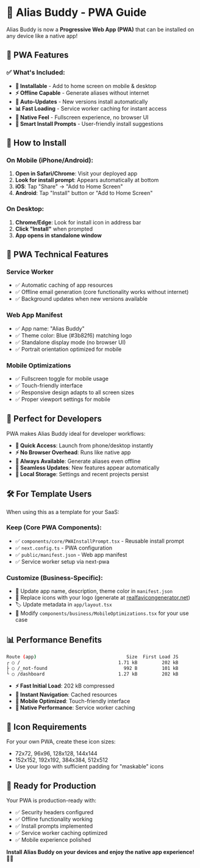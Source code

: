 # 📱 Alias Buddy - PWA Guide

Alias Buddy is now a **Progressive Web App (PWA)** that can be installed on any device like a native app!

## 🚀 PWA Features

### ✅ **What's Included:**
- **📱 Installable** - Add to home screen on mobile & desktop
- **⚡ Offline Capable** - Generate aliases without internet
- **🔄 Auto-Updates** - New versions install automatically  
- **📊 Fast Loading** - Service worker caching for instant access
- **🎨 Native Feel** - Fullscreen experience, no browser UI
- **🔔 Smart Install Prompts** - User-friendly install suggestions

## 📱 **How to Install**

### **On Mobile (iPhone/Android):**
1. **Open in Safari/Chrome**: Visit your deployed app
2. **Look for install prompt**: Appears automatically at bottom
3. **iOS**: Tap "Share" → "Add to Home Screen"
4. **Android**: Tap "Install" button or "Add to Home Screen"

### **On Desktop:**
1. **Chrome/Edge**: Look for install icon in address bar
2. **Click "Install"** when prompted
3. **App opens in standalone window**

## 🔧 **PWA Technical Features**

### **Service Worker**
- ✅ Automatic caching of app resources
- ✅ Offline email generation (core functionality works without internet)
- ✅ Background updates when new versions available

### **Web App Manifest**
- ✅ App name: "Alias Buddy"
- ✅ Theme color: Blue (#3b82f6) matching logo
- ✅ Standalone display mode (no browser UI)
- ✅ Portrait orientation optimized for mobile

### **Mobile Optimizations**
- ✅ Fullscreen toggle for mobile usage
- ✅ Touch-friendly interface
- ✅ Responsive design adapts to all screen sizes
- ✅ Proper viewport settings for mobile

## 🎯 **Perfect for Developers**

PWA makes Alias Buddy ideal for developer workflows:

- **🚀 Quick Access**: Launch from phone/desktop instantly
- **⚡ No Browser Overhead**: Runs like native app
- **📱 Always Available**: Generate aliases even offline
- **🔄 Seamless Updates**: New features appear automatically
- **💾 Local Storage**: Settings and recent projects persist

## 🛠️ **For Template Users**

When using this as a template for your SaaS:

### **Keep (Core PWA Components):**
- ✅ `components/core/PWAInstallPrompt.tsx` - Reusable install prompt
- ✅ `next.config.ts` - PWA configuration  
- ✅ `public/manifest.json` - Web app manifest
- ✅ Service worker setup via next-pwa

### **Customize (Business-Specific):**
- 🎨 Update app name, description, theme color in `manifest.json`
- 📱 Replace icons with your logo (generate at [realfavicongenerator.net](https://realfavicongenerator.net/))
- 🏷️ Update metadata in `app/layout.tsx`
- 📱 Modify `components/business/MobileOptimizations.tsx` for your use case

## 📊 **Performance Benefits**

```bash
Route (app)                                 Size  First Load JS    
┌ ○ /                                    1.71 kB         202 kB
├ ○ /_not-found                            992 B         101 kB
└ ○ /dashboard                           1.27 kB         202 kB
```

- **⚡ Fast Initial Load**: 202 kB compressed
- **🔄 Instant Navigation**: Cached resources
- **📱 Mobile Optimized**: Touch-friendly interface
- **🚀 Native Performance**: Service worker caching

## 🎨 **Icon Requirements**

For your own PWA, create these icon sizes:
- 72x72, 96x96, 128x128, 144x144
- 152x152, 192x192, 384x384, 512x512
- Use your logo with sufficient padding for "maskable" icons

## 🚀 **Ready for Production**

Your PWA is production-ready with:
- ✅ Security headers configured
- ✅ Offline functionality working
- ✅ Install prompts implemented
- ✅ Service worker caching optimized
- ✅ Mobile experience polished

**Install Alias Buddy on your devices and enjoy the native app experience!** 📱✨ 